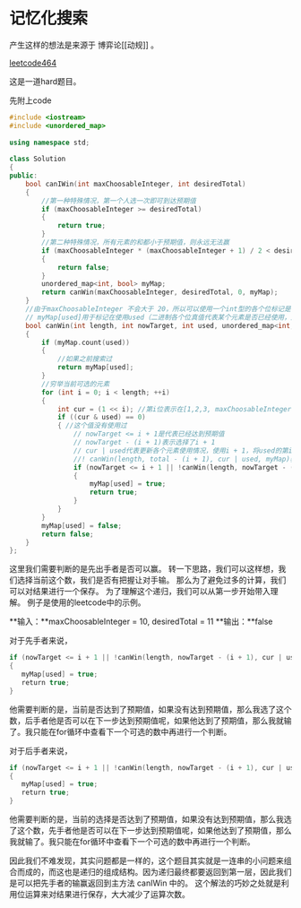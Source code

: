 # 记忆化搜索
产生这样的想法是来源于 博弈论[[动规]] 。

[leetcode464](https://leetcode.cn/problems/can-i-win/)

这是一道hard题目。

先附上code
```cpp
#include <iostream>
#include <unordered_map>
  
using namespace std;
  
class Solution
{
public:
    bool canIWin(int maxChoosableInteger, int desiredTotal)
    {
        //第一种特殊情况，第一个人选一次即可到达预期值
        if (maxChoosableInteger >= desiredTotal)
        {
            return true;
        }
        //第二种特殊情况，所有元素的和都小于预期值，则永远无法赢
        if (maxChoosableInteger * (maxChoosableInteger + 1) / 2 < desiredTotal)
        {
            return false;
        }
        unordered_map<int, bool> myMap;
        return canWin(maxChoosableInteger, desiredTotal, 0, myMap);
    }
    //由于maxChoosableInteger 不会大于 20，所以可以使用一个int型的各个位标记是否使用
    // myMap[used]用于标记在使用used（二进制各个位真值代表某个元素是否已经使用，比如used = “1101”代表使用了1，3，4）情况本次挑选是否能赢
    bool canWin(int length, int nowTarget, int used, unordered_map<int, bool> &myMap)
    {
        if (myMap.count(used))
        {
            //如果之前搜索过
            return myMap[used];
        }
        //穷举当前可选的元素
        for (int i = 0; i < length; ++i)
        {
            int cur = (1 << i); //第i位表示在[1,2,3, maxChoosableInteger]里面选择i + 1这个值
            if ((cur & used) == 0)
            { //这个值没有使用过
                // nowTarget <= i + 1是代表已经达到预期值
                // nowTarget - (i + 1)表示选择了i + 1
                // cur | used代表更新各个元素使用情况，使用i + 1，将used的第i位（从第到高）标记为1
                //! canWin(length, total - (i + 1), cur | used, myMap)表示的是对方选择输了
                if (nowTarget <= i + 1 || !canWin(length, nowTarget - (i + 1), cur | used, myMap))
                {
                    myMap[used] = true;
                    return true;
                }
            }
        }
        myMap[used] = false;
        return false;
    }
};

```
这里我们需要判断的是先出手者是否可以赢。
转一下思路，我们可以这样想，我们选择当前这个数，我们是否有把握让对手输。
那么为了避免过多的计算，我们可以对结果进行一个保存。
为了理解这个递归，我们可以从第一步开始带入理解。
例子是使用的leetcode中的示例。

**输入：**maxChoosableInteger = 10, desiredTotal = 11
**输出：**false

对于先手者来说，
```cpp
if (nowTarget <= i + 1 || !canWin(length, nowTarget - (i + 1), cur | used, myMap))
{
   myMap[used] = true;
   return true;
}
```
他需要判断的是，当前是否达到了预期值，如果没有达到预期值，那么我选了这个数，后手者他是否可以在下一步达到预期值呢，如果他达到了预期值，那么我就输了。我只能在for循环中查看下一个可选的数中再进行一个判断。

对于后手者来说，
```cpp
if (nowTarget <= i + 1 || !canWin(length, nowTarget - (i + 1), cur | used, myMap))
{
   myMap[used] = true;
   return true;
}
```
他需要判断的是，当前的选择是否达到了预期值，如果没有达到预期值，那么我选了这个数，先手者他是否可以在下一步达到预期值呢，如果他达到了预期值，那么我就输了。我只能在for循环中查看下一个可选的数中再进行一个判断。

因此我们不难发现，其实问题都是一样的，这个题目其实就是一连串的小问题来组合而成的，而这也是递归的组成结构。因为递归最终都要返回到第一层，因此我们是可以把先手者的输赢返回到主方法 canIWin 中的。
这个解法的巧妙之处就是利用位运算来对结果进行保存，大大减少了运算次数。

